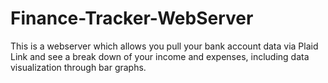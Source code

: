 # Finance-Tracker-WebServer
This is a webserver which allows you pull your bank account data via Plaid Link and see a break down of your income and expenses, including data visualization through bar graphs.
